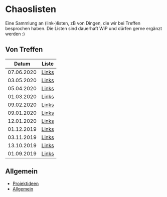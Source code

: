 # Chaoslisten

Eine Sammlung an (link-)listen, zB von Dingen, die wir bei Treffen besprochen haben. Die Listen sind dauerhaft WiP und dürfen gerne ergänzt werden :)

## Von Treffen

| Datum | Liste |
| --- | --- |
| 07.06.2020 | [Links](Treffen/2020_06_07.htm) |
| 03.05.2020 | [Links](Treffen/2020_05_03.md) |
| 05.04.2020 | [Links](Treffen/2020_04_05.md) |
| 01.03.2020 | [Links](Treffen/2020_03_01.md) |
| 09.02.2020 | [Links](Treffen/2020_02_09.md) |
| 09.01.2020 | [Links](Treffen/2020_02_09.md) |
| 12.01.2020 | [Links](Treffen/2020_01_12.md) |
| 01.12.2019 | [Links](Treffen/2019_12_01.md) |
| 03.11.2019 | [Links](Treffen/2019_11_03.md) |
| 13.10.2019 | [Links](Treffen/2019_10_13.md) |
| 01.09.2019 | [Links](Treffen/2019_09_01.md) |

## Allgemein

- [Projektideen](Projektideen.md)
- [Allgemein](Allgemein.md)

